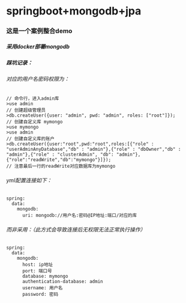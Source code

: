 # springboot+mongodb+jpa

### 这是一个案例整合demo

##### 采用docker部署mongodb

##### 踩坑记录：

###### 对应的用户名密码权限为：

```
// 命令行，进入admin库
>use admin
// 创建超级管理员
>db.createUser({user: "admin", pwd: "admin", roles: ["root"]});
// 创建自定义库 mymongo
>use mymongo
>use admin
// 创建自定义库的账户
>db.createUser({user:"root",pwd:"root",roles:[{"role" : "userAdminAnyDatabase","db" : "admin"},{"role" : "dbOwner","db" : "admin"},{"role" : "clusterAdmin", "db": "admin"},{"role":"readWrite","db":"mymongo"}]});
// 注意最后一行的readWrite对应数据库为mymongo
```

###### yml配置连接如下：

```
spring:
  data:
    mongodb:
      uri: mongodb://用户名:密码@IP地址:端口/对应的库
```

###### 而非采用：（此方式会导致连接后无权限无法正常执行操作）

```
spring:
  data:
    mongodb:
      host: ip地址
      port: 端口号
      database: mymongo
      authentication-database: admin
      username: 用户名
      password: 密码
```

